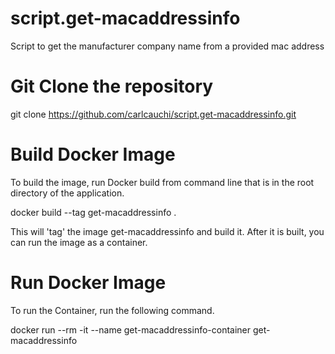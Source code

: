 # script.get-macaddressinfo
Script to get the manufacturer company name from a provided mac address

# Git Clone the repository

git clone https://github.com/carlcauchi/script.get-macaddressinfo.git

# Build Docker Image

To build the image, run Docker build from command line that is in the root directory of the application.

docker build --tag get-macaddressinfo .

This will 'tag' the image get-macaddressinfo and build it.
After it is built, you can run the image as a container.

# Run Docker Image

To run the Container, run the following command.

docker run --rm -it --name get-macaddressinfo-container get-macaddressinfo

